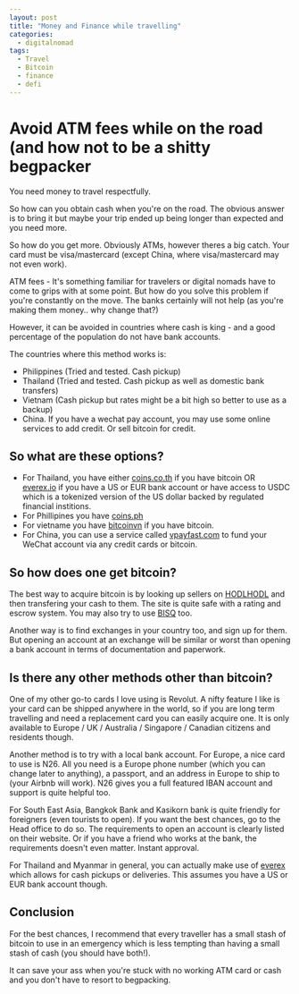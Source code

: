 ```yaml
---
layout: post
title: "Money and Finance while travelling" 
categories:
  - digitalnomad
tags:
  - Travel
  - Bitcoin
  - finance
  - defi
---
```



# Avoid ATM fees while on the road (and how not to be a shitty begpacker

You need money to travel respectfully.

So how can you obtain cash when you're on the road. The obvious answer is to bring it but maybe your trip ended up being longer than expected and you need more.

So how do you get more. Obviously ATMs, however theres a big catch. Your card must be visa/mastercard (except China, where visa/mastercard may not even work).

ATM fees - It's something familiar for travelers or digital nomads have to come to grips with at some point. But how do you solve this problem if you're constantly on the move. The banks certainly will not help (as you're making them money.. why change that?)

However, it can be avoided in countries where cash is king - and a good percentage of the population do not have bank accounts.

The countries where this method works is:

* Philippines (Tried and tested. Cash pickup)
* Thailand (Tried and tested. Cash pickup as well as domestic bank transfers)
* Vietnam (Cash pickup but rates might be a bit high so better to use as a backup)
* China. If you have a wechat pay account, you may use some online services to add credit. Or sell bitcoin for credit.

## So what are these options?


- For Thailand, you have either [coins.co.th](https://coins.co.th) if you have bitcoin OR [everex.io](https://everex.cash/#/invite/HcUnSXm) if you have a US or EUR bank account or have access to USDC which is a tokenized version of the US dollar backed by regulated financial institions.
- For Phillipines you have [coins.ph](https://coins.ph)
- For vietname you have [bitcoinvn](https://bitcoinvn.io/en/btm) if you have bitcoin.
- For China, you can use a service called [vpayfast.com](https://vpayfast.com) to fund your WeChat account via any credit cards or bitcoin.


## So how does one get bitcoin?

The best way to acquire bitcoin is by looking up sellers on [HODLHODL](https://hodlhodl.com) and then transfering your cash to them. The site is quite safe with a rating and escrow system. You may also try to use [BISQ](https://bisq.network/) too.

Another way is to find exchanges in your country too, and sign up for them. But opening an account at an exchange will be similar or worst than opening a bank account in terms of documentation and paperwork.

## Is there any other methods other than bitcoin?

One of my other go-to cards I love using is Revolut. A nifty feature I like is your card can be shipped anywhere in the world, so if you are long term travelling and need a replacement card you can easily acquire one. It is only available to Europe / UK / Australia / Singapore / Canadian citizens and residents though.

Another method is to try with a local bank account. For Europe, a nice card to use is N26. All you need is a Europe phone number (which you can change later to anything), a passport, and an address in Europe to ship to (your Airbnb will work). N26 gives you a full featured IBAN account and support is quite helpful too.

For South East Asia, Bangkok Bank and Kasikorn bank is quite friendly for foreigners (even tourists to open). If you want the best chances, go to the Head office to do so. The requirements to open an account is clearly listed on their website. Or if you have a friend who works at the bank, the requirements doesn't even matter. Instant approval.

For Thailand and Myanmar in general, you can actually make use of [everex](https://everex.cash/#/invite/HcUnSXm) which allows for cash pickups or deliveries. This assumes you have a US or EUR bank account though.

## Conclusion

For the best chances, I recommend that every traveller has a small stash of bitcoin to use in an emergency which is less tempting than having a small stash of cash (you should have both!).

It can save your ass when you're stuck with no working ATM card or cash and you don't have to resort to begpacking.


